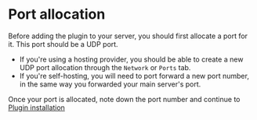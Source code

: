 # Port allocation

Before adding the plugin to your server, you should first allocate a port for
it. This port should be a UDP port.

- If you're using a hosting provider, you should be able to create a new UDP
  port allocation through the `Network` or `Ports` tab.
- If you're self-hosting, you will need to port forward a new port number, in
  the same way you forwarded your main server's port.

Once your port is allocated, note down the port number and continue to [Plugin
installation](./plugin-installation.md)

